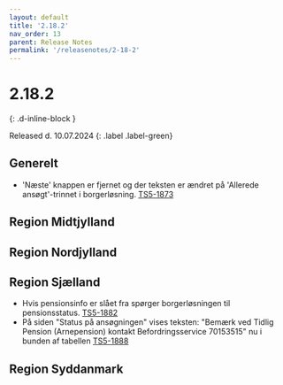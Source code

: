 ```yaml
---
layout: default
title: '2.18.2'
nav_order: 13
parent: Release Notes
permalink: '/releasenotes/2-18-2'
---
```


# 2.18.2
{: .d-inline-block }

Released d. 10.07.2024
{: .label .label-green}

## Generelt
- 'Næste' knappen er fjernet og der teksten er ændret på 'Allerede ansøgt'-trinnet i borgerløsning. [TS5-1873](https://sd.trifork.com/browse/TS5-1873)

## Region Midtjylland

## Region Nordjylland

## Region Sjælland
- Hvis pensionsinfo er slået fra spørger borgerløsningen til pensionsstatus. [TS5-1882](https://sd.trifork.com/browse/TS5-1882)
- På siden "Status på ansøgningen" vises teksten: "Bemærk ved Tidlig Pension (Arnepension) kontakt Befordringsservice 70153515" nu i bunden af tabellen [TS5-1888](https://sd.trifork.com/browse/TS5-1888)

## Region Syddanmark
